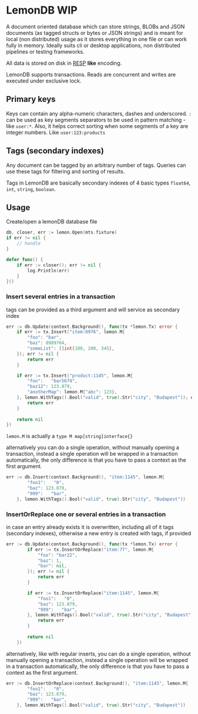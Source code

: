 # LemonDB WIP
A document oriented database which can store strings, BLOBs and JSON documents (as tagged structs or bytes or JSON strings) 
and is meant for local (non distributed) usage as it stores everything in one file or can work fully in memory. Ideally
suits cli or desktop applications, non distributed pipelines or testing frameworks.

All data is stored on disk in [RESP](https://redis.io/topics/protocol) **like** encoding.

LemonDB supports transactions. Reads are concurrent and writes are executed under exclusive lock.

## Primary keys
Keys can contain any alpha-numeric characters, dashes and underscored. `:` can be used as key segments separators
to be used in pattern matching - like `user:*`. 
Also, it helps correct sorting when some segments of a key are integer numbers.
Like `user:123:products`

## Tags (secondary indexes)
Any document can be tagged by an arbitrary number of tags. Queries can use these tags for filtering and sorting of
results.

Tags in LemonDB are basically secondary indexes of 4 basic types `float64`, `int`, `string`, `boolean`.

## Usage
Create/open a lemonDB database file
```go
db, closer, err := lemon.Open(mts.fixture)
if err != nil {
	// handle
}

defer func() {
    if err := closer(); err != nil {
        log.Println(err)
    }
}()
```

### Insert several entries in a transaction
tags can be provided as a third argument and will service as secondary index
```go
err := db.Update(context.Background(), func(tx *lemon.Tx) error {
    if err := tx.Insert("item:8976", lemon.M{
        "foo": "bar",
        "baz": 8989764,
        "someList": []int{100, 200, 345},
    }); err != nil {
        return err
    }

    if err := tx.Insert("product:1145", lemon.M{
        "foo":   "bar5674",
        "baz12": 123.879,
        "anotherMap": lemon.M{"abc": 123},
    }, lemon.WithTags().Bool("valid", true).Str("city", "Budapest")); err != nil {
        return err	
    }
    
    return nil
})
```
`lemon.M` is actually a `type M map[string]interface{}`

alternatively you can do a single operation, without manually opening a transaction, instead
a single operation will be wrapped in a transaction automatically, the only difference is that you have to
pass a context as the first argument.

```go
err := db.Insert(context.Background(), "item:1145", lemon.M{
        "foo1":   "0",
        "baz": 123.879,
        "999":   "bar",
    }, lemon.WithTags().Bool("valid", true).Str("city", "Budapest"))
```

### InsertOrReplace one or several entries in a transaction
in case an entry already exists it is overwritten, including all of it tags (secondary indexes), otherwise
a new entry is created with tags, if provided
```go
err := db.Update(context.Background(), func(tx *lemon.Tx) error {
		if err := tx.InsertOrReplace("item:77", lemon.M{
			"foo": "bar22",
			"baz": 1,
			"bar": nil,
		}); err != nil {
			return err
		}

		if err := tx.InsertOrReplace("item:1145", lemon.M{
			"foo1":   "0",
			"baz": 123.879,
			"999":   "bar",
		}, lemon.WithTags().Bool("valid", true).Str("city", "Budapest")); err != nil {
			return err
		}
		
		return nil
	})
```
alternatively, like with regular inserts, you can do a single operation, without manually opening a transaction, instead
a single operation will be wrapped in a transaction automatically, the only difference is that you have to
pass a context as the first argument.
```go
err := db.InsertOrReplace(context.Background(), "item:1145", lemon.M{
        "foo1":   "0",
        "baz": 123.879,
        "999":   "bar",
    }, lemon.WithTags().Bool("valid", true).Str("city", "Budapest"))
```